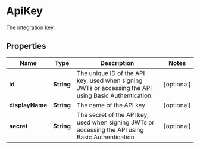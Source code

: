 

# ApiKey

The integration key.

## Properties

| Name | Type | Description | Notes |
|------------ | ------------- | ------------- | -------------|
|**id** | **String** | The unique ID of the API key, used when signing JWTs or accessing the API using Basic Authentication. |  [optional] |
|**displayName** | **String** | The name of the API key. |  [optional] |
|**secret** | **String** | The secret of the API key, used when signing JWTs or accessing the API using Basic Authentication |  [optional] |



